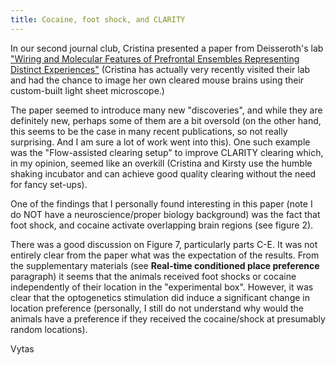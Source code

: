 ```yaml
---
title: Cocaine, foot shock, and CLARITY
---
```

In our second journal club, Cristina presented a paper from Deisseroth's lab ["Wiring and Molecular Features of Prefrontal Ensembles Representing Distinct Experiences"](https://www.sciencedirect.com/science/article/pii/S009286741630558X?via%3Dihub) 
(Cristina has actually very recently visited their lab and had the chance to image her own cleared mouse brains using their custom-built light sheet microscope.)

The paper seemed to introduce many new "discoveries", and while they are definitely new, perhaps some of them are a bit oversold 
(on the other hand, this seems to be the case in many recent publications, so not really surprising. And I am sure a lot of work went into this). 
One such example was the "Flow-assisted clearing setup" to improve CLARITY clearing which, in my opinion, seemed like an overkill (Cristina and Kirsty use the humble shaking incubator and can achieve good quality clearing without the need for fancy set-ups).

One of the findings that I personally found interesting in this paper (note I do NOT have a neuroscience/proper biology background) was the fact that foot shock, and cocaine 
activate overlapping brain regions (see figure 2).

There was a good discussion on Figure 7, particularly parts C-E. It was not entirely clear from the paper what was the expectation of the results.
From the supplementary materials (see **Real-time conditioned place preference** paragraph) it seems that the animals received foot shocks
or cocaine independently of their location in the "experimental box". However, it was clear that the optogenetics stimulation did induce
a significant change in location preference (personally, I still do not understand why would the animals have a preference if they received the
cocaine/shock at presumably random locations).

Vytas
